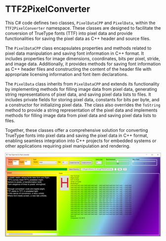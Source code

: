 # TTF2PixelConverter

This C# code defines two classes, `PixelDataCPP` and `PixelData`, within the `TTF2PixelConverter` namespace. These classes are designed to facilitate the conversion of TrueType fonts (TTF) into pixel data and provide functionalities for saving the pixel data as C++ header and source files.

The `PixelDataCPP` class encapsulates properties and methods related to pixel data manipulation and saving font information in C++ format. It includes properties for image dimensions, coordinates, bits per pixel, stride, and image data. Additionally, it provides methods for saving font information as C++ header files and constructing the content of the header file with appropriate licensing information and font item declarations.

The `PixelData` class inherits from `PixelDataCPP` and extends its functionality by implementing methods for filling image data from pixel data, generating string representations of pixel data, and saving pixel data lists to files. It includes private fields for storing pixel data, constants for bits per byte, and a constructor for initializing pixel data. The class also overrides the `ToString` method to provide a string representation of the pixel data and implements methods for filling image data from pixel data and saving pixel data lists to files.

Together, these classes offer a comprehensive solution for converting TrueType fonts into pixel data and saving the pixel data in C++ format, enabling seamless integration into C++ projects for embedded systems or other applications requiring pixel manipulation and rendering.

![App image](https://github.com/SorenGullach/TTF2PixelConverter/blob/master/Font%20app.png)
